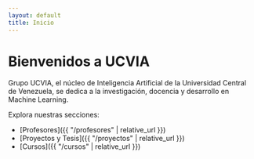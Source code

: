 ```yaml
---
layout: default
title: Inicio
---
```


# Bienvenidos a UCVIA

Grupo UCVIA, el núcleo de Inteligencia Artificial de la Universidad Central de Venezuela, se dedica a la investigación, docencia y desarrollo en Machine Learning.  

Explora nuestras secciones:
- [Profesores]({{ "/profesores" | relative_url }})
- [Proyectos y Tesis]({{ "/proyectos" | relative_url }})
- [Cursos]({{ "/cursos" | relative_url }})
